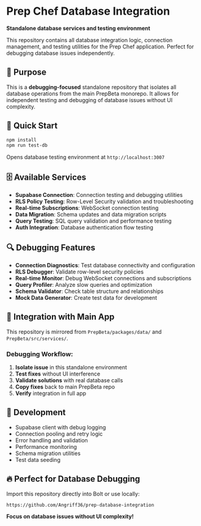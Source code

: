 # Prep Chef Database Integration

**Standalone database services and testing environment**

This repository contains all database integration logic, connection management, and testing utilities for the Prep Chef application. Perfect for debugging database issues independently.

## 🎯 Purpose

This is a **debugging-focused** standalone repository that isolates all database operations from the main PrepBeta monorepo. It allows for independent testing and debugging of database issues without UI complexity.

## 🚀 Quick Start

```bash
npm install
npm run test-db
```
Opens database testing environment at `http://localhost:3007`

## 🗄️ Available Services

- **Supabase Connection**: Connection testing and debugging utilities
- **RLS Policy Testing**: Row-Level Security validation and troubleshooting
- **Real-time Subscriptions**: WebSocket connection testing
- **Data Migration**: Schema updates and data migration scripts
- **Query Testing**: SQL query validation and performance testing
- **Auth Integration**: Database authentication flow testing

## 🔍 Debugging Features

- **Connection Diagnostics**: Test database connectivity and configuration
- **RLS Debugger**: Validate row-level security policies
- **Real-time Monitor**: Debug WebSocket connections and subscriptions
- **Query Profiler**: Analyze slow queries and optimization
- **Schema Validator**: Check table structure and relationships
- **Mock Data Generator**: Create test data for development

## 🔄 Integration with Main App

This repository is mirrored from `PrepBeta/packages/data/` and `PrepBeta/src/services/`. 

### Debugging Workflow:
1. **Isolate issue** in this standalone environment
2. **Test fixes** without UI interference
3. **Validate solutions** with real database calls
4. **Copy fixes** back to main PrepBeta repo
5. **Verify** integration in full app

## 🔧 Development

- Supabase client with debug logging
- Connection pooling and retry logic
- Error handling and validation
- Performance monitoring
- Schema migration utilities
- Test data seeding

## 🔥 Perfect for Database Debugging

Import this repository directly into Bolt or use locally:
```
https://github.com/Angriff36/prep-database-integration
```

**Focus on database issues without UI complexity!**